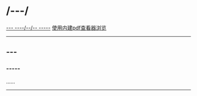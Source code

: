 # /---/

[--- ----/--/-- -----][downloadurl]
[使用内建pdf查看器浏览][pdfjs]

---

## ---

### -----

......

---

[downloadurl]: ../---
[pdfjs]: ../../../../pdfjs_/web/viewer.html?file=../../files/---/files_/---.pdf

